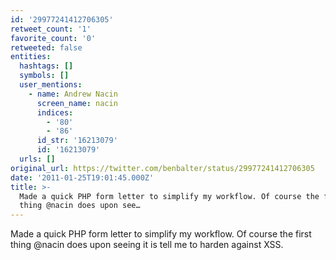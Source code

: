 ```yaml
---
id: '29977241412706305'
retweet_count: '1'
favorite_count: '0'
retweeted: false
entities:
  hashtags: []
  symbols: []
  user_mentions:
    - name: Andrew Nacin
      screen_name: nacin
      indices:
        - '80'
        - '86'
      id_str: '16213079'
      id: '16213079'
  urls: []
original_url: https://twitter.com/benbalter/status/29977241412706305
date: '2011-01-25T19:01:45.000Z'
title: >-
  Made a quick PHP form letter to simplify my workflow. Of course the first
  thing @nacin does upon see…
---
```


Made a quick PHP form letter to simplify my workflow. Of course the first thing @nacin does upon seeing it is tell me to harden against XSS.